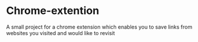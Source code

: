 # Chrome-extention
A small project for a chrome extension which enables you to save links from websites you visited and would like to revisit
